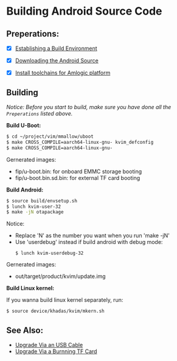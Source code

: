# Building Android Source Code


## Preperations:
- [x] [Establishing a Build Environment](http://source.android.com/source/initializing.html)
- [x] [Downloading the Android Source](https://github.com/khadas/documents/blob/master/DownloadAndroidSourceCode.md)
- [x] [Install toolchains for Amlogic platform](https://github.com/khadas/documents/blob/master/InstallToolchainsForAmlogicPlatform.md)


## Building
*Notice: Before you start to build, make sure you have done all the `Preperations` listed above.*

**Build U-Boot:**
```sh
$ cd ~/project/vim/mmallow/uboot
$ make CROSS_COMPILE=aarch64-linux-gnu- kvim_defconfig
$ make CROSS_COMPILE=aarch64-linux-gnu-
```
Gernerated images:
* fip/u-boot.bin: for onboard EMMC storage booting
* fip/u-boot.bin.sd.bin: for external TF card booting


**Build Android:**
```sh
$ source build/envsetup.sh
$ lunch kvim-user-32
$ make -jN otapackage
```
Notice:
* Replace 'N' as the number you want when you run 'make -jN'
* Use 'userdebug' instead if build android with debug mode:
	```
	$ lunch kvim-userdebug-32
	```

Gernerated images:
* out/target/product/kvim/update.img


**Build Linux kernel:**

If you wanna build linux kernel separately, run:
```sh
$ source device/khadas/kvim/mkern.sh
```


## See Also:
* [Upgrade Via an USB Cable](https://github.com/khadas/documents/blob/master/UpgradeViaUSBCable.md)
* [Upgrade Via a Burnning TF Card](https://github.com/khadas/documents/blob/master/UpgradeViaTFBurningCard.md)
